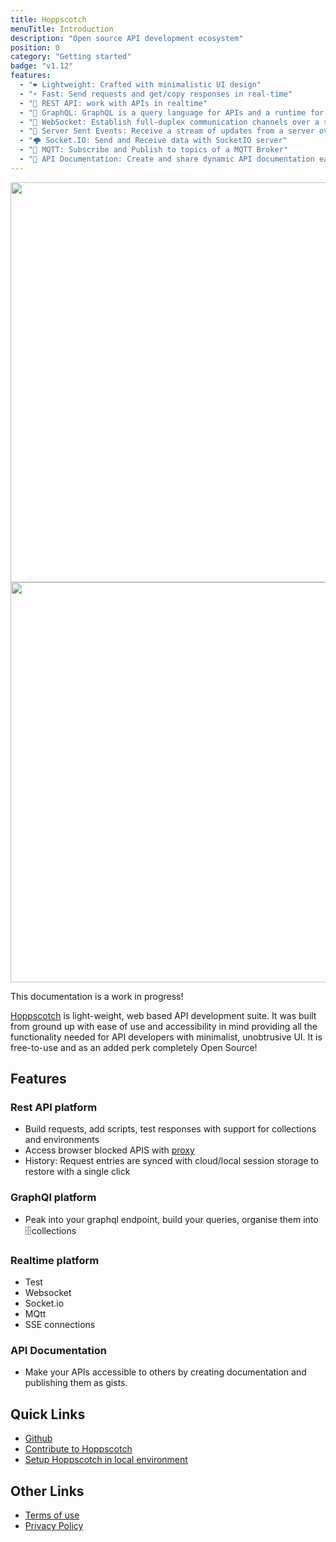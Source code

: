 ```yaml
---
title: Hoppscotch
menuTitle: Introduction
description: "Open source API development ecosystem"
position: 0
category: "Getting started"
badge: "v1.12"
features:
  - "❤️ Lightweight: Crafted with minimalistic UI design"
  - "⚡️ Fast: Send requests and get/copy responses in real-time"
  - "🚀 REST API: work with APIs in realtime"
  - "🔮 GraphQL: GraphQL is a query language for APIs and a runtime for fulfilling those queries with your existing data"
  - "🔌 WebSocket: Establish full-duplex communication channels over a single TCP connection"
  - "📡 Server Sent Events: Receive a stream of updates from a server over a HTTP connection without resorting to polling"
  - "🌩 Socket.IO: Send and Receive data with SocketIO server"
  - "🦟 MQTT: Subscribe and Publish to topics of a MQTT Broker"
  - "📄 API Documentation: Create and share dynamic API documentation easily, quickly"
---
```


<img src="/preview-light.png" class="light-img" width="1280" height="640" alt=""/>
<img src="/preview-dark.png" class="dark-img" width="1280" height="640" alt=""/>

<alert type="success">

This documentation is a work in progress!

</alert>

[Hoppscotch](https://www.hoppscotch.io) is light-weight, web based API development suite. It was built from ground up with ease of use and accessibility in mind providing all the functionality needed for API developers with minimalist, unobtrusive UI.
It is free-to-use and as an added perk completely Open Source!

## Features

### Rest API platform

- Build requests, add scripts, test responses with support for collections and environments
- Access browser blocked APIS with [proxy](https://github.com/hoppscotch/proxyscotch)
- History: Request entries are synced with cloud/local session storage to restore with a single click

### GraphQl platform

- Peak into your graphql endpoint, build your queries, organise them into 🗄️collections

### Realtime platform

- Test
- Websocket
- Socket.io
- MQtt
- SSE connections

### API Documentation

- Make your APIs accessible to others by creating documentation and publishing them as gists.

## Quick Links

- [Github](https://github.com/hoppscotch)
- [Contribute to Hoppscotch](/develop)
- [Setup Hoppscotch in local environment](/develop#local-development-environment)

## Other Links

- [Terms of use](/terms)
- [Privacy Policy](/privacy)
